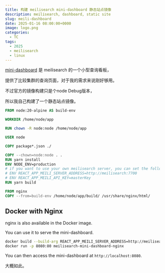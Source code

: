```yaml
---
title: 构建 meilisearch mini-dashboard 静态站点镜像
description: meilisearch, dashboard, static site
slug: meili-dashboard
date: 2025-01-16 08:00:00+0000
image: logo.png
categories:
  - TC
tags:
  - 2025
  - meilisearch
  - linux
---
```


[mini-dashboard](https://github.com/meilisearch/mini-dashboard) 是 meilisearch 的一个小型查询看板，

提供了比较集群的查询页面，对于我的需求来说刚好够用。

不过官方的镜像构建只是个node Debug版本，

所以我自己构建了一个静态站点镜像。

```dockerfile
FROM node:20-alpine AS build-env

WORKDIR /home/node/app

RUN chown -R node:node /home/node/app

USER node

COPY package*.json ./

COPY --chown=node:node . .
RUN yarn install
ENV NODE_ENV=production
# if you want to use your own meilisearch server, you can set the following env
# ENV REACT_APP_MEILI_SERVER_ADDRESS=http://meilisearch:7700
# ENV REACT_APP_MEILI_API_KEY=masterKey
RUN yarn build

FROM nginx
COPY --from=build-env /home/node/app/build/ /usr/share/nginx/html/


```

## Docker with Nginx

nginx is also available in the Docker image. 

You can use it to serve the mini-dashboard.

```bash
docker build --build-arg REACT_APP_MEILI_SERVER_ADDRESS=http://meilisearch:7700 -t meilisearch-mini-dashboard-nginx . -f Dockerfile.nginx
docker run -p 8080:80 meilisearch-mini-dashboard-nginx
```

You can then access the mini-dashboard at `http://localhost:8080`.

大概如此。
